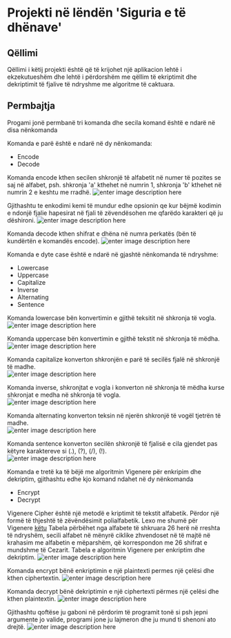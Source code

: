 # **Projekti në lëndën 'Siguria e të dhënave'**



## Qëllimi
Qëllimi i këtij projekti është që të krijohet një aplikacion lehtë i ekzekutueshëm dhe lehtë i përdorshëm me qëllim të ekriptimit dhe dekriptimit të fjalive të ndryshme me algoritme të caktuara.

## Permbajtja
Progami jonë permbanë tri komanda dhe secila komand është e ndarë në disa nënkomanda

Komanda e parë është e ndarë në dy nënkomanda:
 - Encode
 - Decode

Komanda encode kthen secilen shkronjë të alfabetit në numer të pozites se saj në alfabet, psh. shkronja 'a' kthehet në numrin 1, shkronja 'b' kthehet në numrin 2 e keshtu me rradhë. 
![enter image description here](https://images2.imagebam.com/49/78/b1/6b52d11338202361.jpg)                                             

Gjithashtu te enkodimi kemi të mundur edhe opsionin qe kur bëjmë kodimin e ndonjë fjalie hapesirat në fjali të zëvendësohen me qfarëdo karakteri që ju dëshironi.
![enter image description here](https://images2.imagebam.com/7b/d9/3b/c22dd31338202372.jpg)                                             

Komanda decode kthen shifrat e dhëna në numra perkatës (bën të kundërtën e komandës encode). 
![enter image description here](https://images2.imagebam.com/07/09/7a/386c761338202356.jpg)                                             

Komanda e dyte case është e ndarë në gjashtë nënkomanda të ndryshme:
 - Lowercase
 - Uppercase
 - Capitalize
 - Inverse
 - Alternating
 - Sentence

Komanda lowercase bën konvertimin e gjithë teksitit në shkronja të vogla.                                                               
![enter image description here](https://images2.imagebam.com/2e/c9/a6/0b9c001338202369.jpg)

Komanda uppercase bën konvertimin e gjithë tekstit në shkronja të mëdha.                                                                 
![enter image description here](https://images2.imagebam.com/8b/14/56/5042261338202374.jpg)

Komanda capitalize konverton shkronjën e parë të secilës fjalë në shkronjë të madhe.                                                     
![enter image description here](https://images2.imagebam.com/ba/6c/67/6da21e1338202348.jpg)

Komanda inverse, shkronjtat e vogla i konverton në shkronja të mëdha kurse shkronjat e medha në shkronja të vogla.                       
![enter image description here](https://images2.imagebam.com/78/12/e1/4de12f1338202366.jpg)

Komanda alternating konverton teksin në njerën shkronjë të vogël tjetrën të madhe.                                                       
![enter image description here](https://images2.imagebam.com/d7/2d/05/3e3dc91338202344.jpg)

Komanda sentence konverton secilën shkronjë të fjalisë e cila gjendet pas këtyre karaktereve si (.), (?), (/), (!).                     
![enter image description here](https://images2.imagebam.com/d0/e9/a9/b6793b1338203463.jpg)

Komanda e tretë ka të bëjë me algoritmin Vigenere për enkripim dhe dekriptim, gjithashtu edhe kjo komand ndahet në dy nënkomanda
 - Encrypt
 - Decrypt

Vigenere Cipher është një metodë e kriptimit të tekstit alfabetik. Përdor një formë të thjeshtë të zëvëndësimit polialfabetik.
Lexo me shumë për Vigenere [këtu](https://www.braingle.com/brainteasers/codes/vigenere.php)
Tabela përbëhet nga alfabete të shkruara 26 herë në rreshta të ndryshëm, secili alfabet në mënyrë ciklike zhvendoset në të majtë në krahasim me alfabetin e mëparshëm, që korrespondon me 26 shifrat e mundshme të Cezarit.
Tabela e algoritmin Vigenere per enkriptim dhe dekriptim.
![enter image description here](https://media.springernature.com/original/springer-static/image/chp:10.1007/978-3-030-16681-6_4/MediaObjects/477735_1_En_4_Fig2_HTML.png)
 
Komanda encrypt bënë enkriptimin e një plaintexti permes një çelësi dhe kthen ciphertextin.
![enter image description here](https://images2.imagebam.com/64/6b/e8/a732071338202363.jpg)                                             

Komanda decrypt bënë dekriptimin e një ciphertexti përmes një çelësi dhe kthen plaintextin.
![enter image description here](https://images2.imagebam.com/be/de/18/1de4641338202359.jpg)                                             

Gjithashtu qoftëse ju gaboni në përdorim të programit tonë si psh jepni argumente jo valide, programi jone ju lajmeron dhe ju mund ti shenoni ato drejtë.
![enter image description here](https://images2.imagebam.com/ae/6c/9f/3202d31338202365.jpg)                                             
